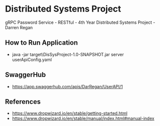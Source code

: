 # Distributed Systems Project

 gRPC Password Service - RESTful - 4th Year Distributed Systems Project - Darren Regan

## How to Run Application
* java -jar target\DisSysProject-1.0-SNAPSHOT.jar server userApiConfig.yaml

## SwaggerHub
* https://app.swaggerhub.com/apis/DarRegan/UserAPI/1

 ## References
 * https://www.dropwizard.io/en/stable/getting-started.html
 * https://www.dropwizard.io/en/stable/manual/index.html#manual-index
